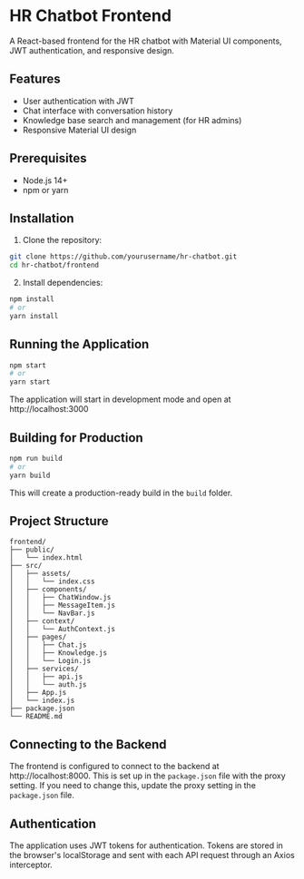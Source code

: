 # HR Chatbot Frontend

A React-based frontend for the HR chatbot with Material UI components, JWT authentication, and responsive design.

## Features

- User authentication with JWT
- Chat interface with conversation history
- Knowledge base search and management (for HR admins)
- Responsive Material UI design

## Prerequisites

- Node.js 14+
- npm or yarn

## Installation

1. Clone the repository:

```bash
git clone https://github.com/yourusername/hr-chatbot.git
cd hr-chatbot/frontend
```

2. Install dependencies:

```bash
npm install
# or
yarn install
```

## Running the Application

```bash
npm start
# or
yarn start
```

The application will start in development mode and open at http://localhost:3000

## Building for Production

```bash
npm run build
# or
yarn build
```

This will create a production-ready build in the `build` folder.

## Project Structure

```
frontend/
├── public/
│   └── index.html
├── src/
│   ├── assets/
│   │   └── index.css
│   ├── components/
│   │   ├── ChatWindow.js
│   │   ├── MessageItem.js
│   │   └── NavBar.js
│   ├── context/
│   │   └── AuthContext.js
│   ├── pages/
│   │   ├── Chat.js
│   │   ├── Knowledge.js
│   │   └── Login.js
│   ├── services/
│   │   ├── api.js
│   │   └── auth.js
│   ├── App.js
│   └── index.js
├── package.json
└── README.md
```

## Connecting to the Backend

The frontend is configured to connect to the backend at http://localhost:8000. This is set up in the `package.json` file with the proxy setting. If you need to change this, update the proxy setting in the `package.json` file.

## Authentication

The application uses JWT tokens for authentication. Tokens are stored in the browser's localStorage and sent with each API request through an Axios interceptor.
